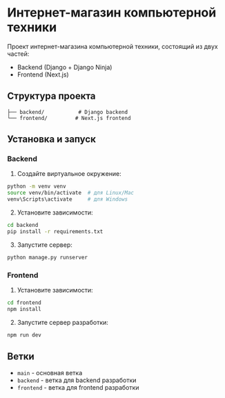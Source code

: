 # Интернет-магазин компьютерной техники

Проект интернет-магазина компьютерной техники, состоящий из двух частей:
- Backend (Django + Django Ninja)
- Frontend (Next.js)

## Структура проекта

```
├── backend/           # Django backend
└── frontend/         # Next.js frontend
```

## Установка и запуск

### Backend

1. Создайте виртуальное окружение:
```bash
python -m venv venv
source venv/bin/activate  # для Linux/Mac
venv\Scripts\activate     # для Windows
```

2. Установите зависимости:
```bash
cd backend
pip install -r requirements.txt
```

3. Запустите сервер:
```bash
python manage.py runserver
```

### Frontend

1. Установите зависимости:
```bash
cd frontend
npm install
```

2. Запустите сервер разработки:
```bash
npm run dev
```

## Ветки

- `main` - основная ветка
- `backend` - ветка для backend разработки
- `frontend` - ветка для frontend разработки 